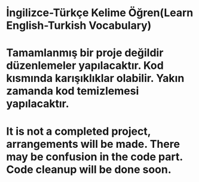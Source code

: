 # İngilizce-Türkçe Kelime Öğren(Learn English-Turkish Vocabulary)
# Tamamlanmış bir proje değildir düzenlemeler yapılacaktır. Kod kısmında karışıklıklar olabilir. Yakın zamanda kod temizlemesi yapılacaktır. 
# It is not a completed project, arrangements will be made. There may be confusion in the code part. Code cleanup will be done soon.
